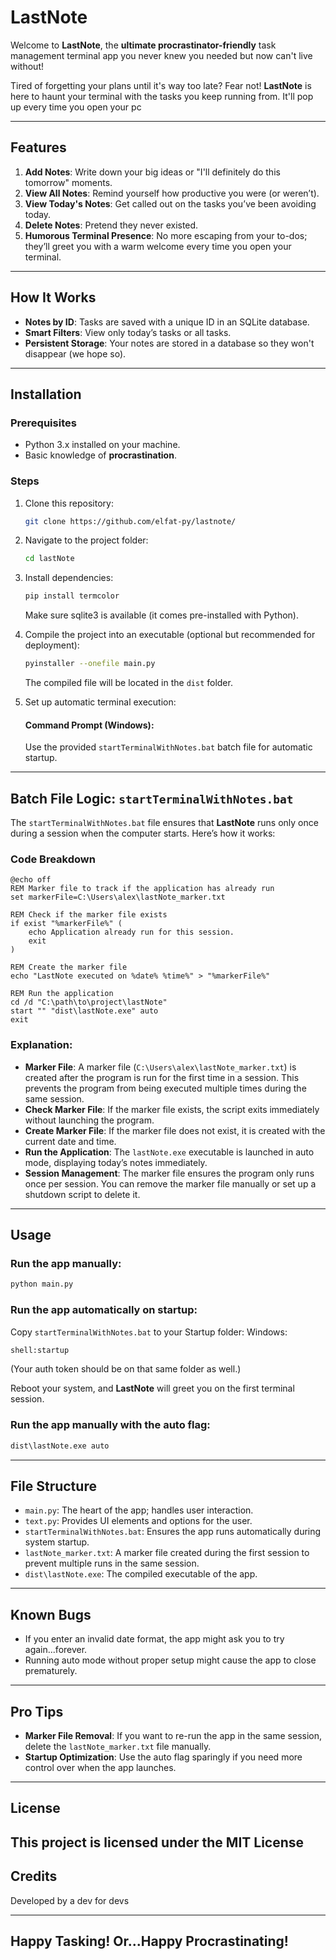 # LastNote

Welcome to **LastNote**, the **ultimate procrastinator-friendly** task management terminal app you never knew you needed but now can't live without!

Tired of forgetting your plans until it's way too late? Fear not! **LastNote** is here to haunt your terminal with the tasks you keep running from. It'll pop up every time you open your pc

---

## Features

1. **Add Notes**: Write down your big ideas or "I'll definitely do this tomorrow" moments.
2. **View All Notes**: Remind yourself how productive you were (or weren’t).
3. **View Today's Notes**: Get called out on the tasks you’ve been avoiding today.
4. **Delete Notes**: Pretend they never existed.
5. **Humorous Terminal Presence**: No more escaping from your to-dos; they’ll greet you with a warm welcome every time you open your terminal.

---

## How It Works

- **Notes by ID**: Tasks are saved with a unique ID in an SQLite database.
- **Smart Filters**: View only today’s tasks or all tasks.
- **Persistent Storage**: Your notes are stored in a database so they won't disappear (we hope so).

---

## Installation

### Prerequisites
- Python 3.x installed on your machine.
- Basic knowledge of **procrastination**.

### Steps

1. Clone this repository:
   ```bash
   git clone https://github.com/elfat-py/lastnote/
   ```

2. Navigate to the project folder:
   ```bash
   cd lastNote
   ```

3. Install dependencies:
   ```bash
   pip install termcolor
   ```
   Make sure sqlite3 is available (it comes pre-installed with Python).

4. Compile the project into an executable (optional but recommended for deployment):
   ```bash
   pyinstaller --onefile main.py
   ```
   The compiled file will be located in the `dist` folder.

5. Set up automatic terminal execution:

   #### Command Prompt (Windows):
   Use the provided `startTerminalWithNotes.bat` batch file for automatic startup.

---

## Batch File Logic: `startTerminalWithNotes.bat`

The `startTerminalWithNotes.bat` file ensures that **LastNote** runs only once during a session when the computer starts. Here’s how it works:

### Code Breakdown

```batch
@echo off
REM Marker file to track if the application has already run
set markerFile=C:\Users\alex\lastNote_marker.txt

REM Check if the marker file exists
if exist "%markerFile%" (
    echo Application already run for this session.
    exit
)

REM Create the marker file
echo "LastNote executed on %date% %time%" > "%markerFile%"

REM Run the application
cd /d "C:\path\to\project\lastNote"
start "" "dist\lastNote.exe" auto
exit
```

### Explanation:

- **Marker File**: A marker file (`C:\Users\alex\lastNote_marker.txt`) is created after the program is run for the first time in a session. This prevents the program from being executed multiple times during the same session.
- **Check Marker File**: If the marker file exists, the script exits immediately without launching the program.
- **Create Marker File**: If the marker file does not exist, it is created with the current date and time.
- **Run the Application**: The `lastNote.exe` executable is launched in auto mode, displaying today’s notes immediately.
- **Session Management**: The marker file ensures the program only runs once per session. You can remove the marker file manually or set up a shutdown script to delete it.

---

## Usage

### Run the app manually:
```bash
python main.py
```

### Run the app automatically on startup:
Copy `startTerminalWithNotes.bat` to your Startup folder:
Windows: 
```bash
shell:startup
```
(Your auth token should be on that same folder as well.)


Reboot your system, and **LastNote** will greet you on the first terminal session.

### Run the app manually with the auto flag:
```bash
dist\lastNote.exe auto
```

---

## File Structure

- `main.py`: The heart of the app; handles user interaction.
- `text.py`: Provides UI elements and options for the user.
- `startTerminalWithNotes.bat`: Ensures the app runs automatically during system startup.
- `lastNote_marker.txt`: A marker file created during the first session to prevent multiple runs in the same session.
- `dist\lastNote.exe`: The compiled executable of the app.

---

## Known Bugs

- If you enter an invalid date format, the app might ask you to try again...forever.
- Running auto mode without proper setup might cause the app to close prematurely.

---

## Pro Tips

- **Marker File Removal**: If you want to re-run the app in the same session, delete the `lastNote_marker.txt` file manually.
- **Startup Optimization**: Use the auto flag sparingly if you need more control over when the app launches.

---

## License

This project is licensed under the MIT License
---

## Credits

Developed by a dev for devs

---

## Happy Tasking! Or...Happy Procrastinating!

